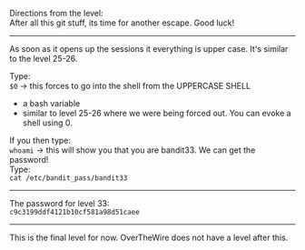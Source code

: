 Directions from the level:\
After all this git stuff, its time for another escape. Good luck!

- - -

As soon as it opens up the sessions it everything is upper case.  It's similar to the level 25-26. 

Type:\
`$0` -> this forces to go into the shell from the UPPERCASE SHELL
- a bash variable
- similar to level 25-26 where we were being forced out. You can evoke a shell using 0.

If you then type:\
`whoami` -> this will show you that you are bandit33.  We can get the password!\
Type:\
`cat /etc/bandit_pass/bandit33`

- - -

The password for level 33:\
`c9c3199ddf4121b10cf581a98d51caee`

- - -

This is the final level for now.  OverTheWire does not have a level after this.
